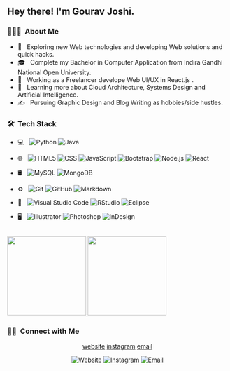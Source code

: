 

<h2> Hey there! I'm Gourav Joshi.</h2>

<h3> 👨🏻‍💻 &nbsp;About Me </h3>

- 🤔 &nbsp; Exploring new Web technologies and developing Web solutions and quick hacks.
- 🎓 &nbsp; Complete my Bachelor in Computer Application from Indira Gandhi National Open University.
- 💼 &nbsp; Working as a Freelancer develope Web UI/UX  in React.js .
- 🌱 &nbsp; Learning more about Cloud Architecture, Systems Design and Artificial Intelligence.
- ✍️ &nbsp; Pursuing Graphic Design and Blog Writing as hobbies/side hustles.

<h3> 🛠 &nbsp;Tech Stack</h3>

- 💻 &nbsp;
  ![Python](https://img.shields.io/badge/-Python-333333?style=flat&logo=python)
  ![Java](https://img.shields.io/badge/-Java-333333?style=flat&logo=Java&logoColor=007396)
 
- 🌐 &nbsp;
  ![HTML5](https://img.shields.io/badge/-HTML5-333333?style=flat&logo=HTML5)
  ![CSS](https://img.shields.io/badge/-CSS-333333?style=flat&logo=CSS3&logoColor=1572B6)
  ![JavaScript](https://img.shields.io/badge/-JavaScript-333333?style=flat&logo=javascript)
  ![Bootstrap](https://img.shields.io/badge/-Bootstrap-333333?style=flat&logo=bootstrap&logoColor=563D7C)
  ![Node.js](https://img.shields.io/badge/-Node.js-333333?style=flat&logo=node.js)
  ![React](https://img.shields.io/badge/-React-333333?style=flat&logo=react)
- 🛢 &nbsp;
  ![MySQL](https://img.shields.io/badge/-MySQL-333333?style=flat&logo=mysql)
  ![MongoDB](https://img.shields.io/badge/-MongoDB-333333?style=flat&logo=mongodb)
- ⚙️ &nbsp;
  ![Git](https://img.shields.io/badge/-Git-333333?style=flat&logo=git)
  ![GitHub](https://img.shields.io/badge/-GitHub-333333?style=flat&logo=github)
  ![Markdown](https://img.shields.io/badge/-Markdown-333333?style=flat&logo=markdown)
- 🔧 &nbsp;
  ![Visual Studio Code](https://img.shields.io/badge/-Visual%20Studio%20Code-333333?style=flat&logo=visual-studio-code&logoColor=007ACC)
  ![RStudio](https://img.shields.io/badge/-RStudio-333333?style=flat&logo=rstudio)
  ![Eclipse](https://img.shields.io/badge/-Eclipse-333333?style=flat&logo=eclipse-ide&logoColor=2C2255)
- 🖥 &nbsp;
  ![Illustrator](https://img.shields.io/badge/-Illustrator-333333?style=flat&logo=adobe-illustrator)
  ![Photoshop](https://img.shields.io/badge/-Photoshop-333333?style=flat&logo=adobe-photoshop)
  ![InDesign](https://img.shields.io/badge/-InDesign-333333?style=flat&logo=adobe-indesign)

<br/>

<a href="https://github.com/gouravjoshi139">
  <img height="180em" src="https://github-readme-stats.vercel.app/api?username=gouravjoshi139&theme=buefy&show_icons=true" />
  <img height="180em" src="https://github-readme-stats.vercel.app/api/top-langs/?username=gouravjoshi139&theme=buefy&layout=compact" />
</a>

<br/>

<h3> 🤝🏻 &nbsp;Connect with Me </h3>

<p align="center">
<a href="https://www.gerichts.netlify.app/">website</a>
<!-- <a href="https://www.linkedin.com/in/AVS1508/"><img alt="LinkedIn" src="https://img.shields.io/badge/LinkedIn-Aditya%20Vikram%20Singh-blue?style=flat-square&logo=linkedin"></a> -->
<a href="https://www.instagram.com/_gourav224/">instagram</a>
<a href="gouravjoshi224@gmail.com">email</a>
</p>
<p align="center">
<a href="https://www.gerichts.netlify.app/"><img alt="Website" src="https://img.shields.io/badge/Website-www.gouravjoshi.com-blue?style=flat-square&logo=google-chrome"></a>
<!-- <a href="https://www.linkedin.com/in/AVS1508/"><img alt="LinkedIn" src="https://img.shields.io/badge/LinkedIn-Aditya%20Vikram%20Singh-blue?style=flat-square&logo=linkedin"></a> -->
<a href="https://www.instagram.com/_gourav224/"><img alt="Instagram" src="https://img.shields.io/badge/Instagram-__gourav224-blue?style=flat-square&logo=instagram"></a>
<a href="mailto:gouravjoshi224@gmail.com"><img alt="Email" src="https://img.shields.io/badge/Email-gouravjoshi-blue?style=flat-square&logo=gmail"></a>
</p>

<!-- ⭐️ From [gouravjoshi139](https://github.com/gouravjoshi139) -->
